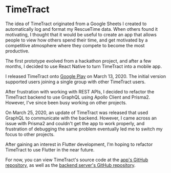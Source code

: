# TimeTract

The idea of TimeTract originated from a Google Sheets I created to automatically log and format my RescueTime data. When others found it motivating, I thought that it would be useful to create an app that allows people to view how others spend their time, and get motivated by a competitive atmosphere where they compete to become the most productive.

The first prototype evolved from a hackathon project, and after a few months, I decided to use React Native to turn TimeTract into a mobile app.

I released TimeTract onto [Google Play](https://play.google.com/store/apps/details?id=com.leonzalion.timetract) on March 13, 2020. The initial version supported users joining a single group with other TimeTract users.

After frustration with working with REST APIs, I decided to refactor the TimeTract backend to use GraphQL using Apollo Client and Prisma2. However, I've since been busy working on other projects.

On March 25, 2020, an update of TimeTract was released that used GraphQL to communicate with the backend. However, I came across an issue with Prisma2 and couldn't get the app to work properly, and frustration of debugging the same problem eventually led me to switch my focus to other projects.

After gaining an interest in Flutter development, I'm hoping to refactor TimeTract to use Flutter in the near future.

For now, you can view TimeTract's source code at the [app's GitHub repository](https://github.com/leonzalion/TimeTractApp), as well as the [backend server's GitHub repository](https://github.com/leonzalion/TimeTractServer).